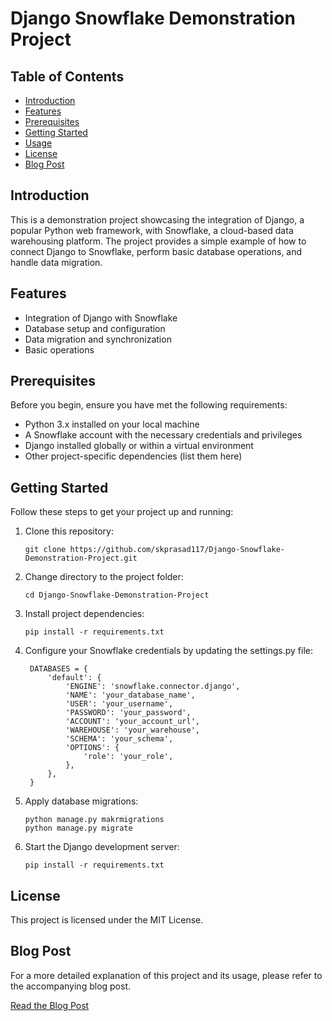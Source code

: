 # Django Snowflake Demonstration Project

## Table of Contents
- [Introduction](#introduction)
- [Features](#features)
- [Prerequisites](#prerequisites)
- [Getting Started](#getting-started)
- [Usage](#usage)
- [License](#license)
- [Blog Post](#blog-post)

## Introduction

This is a demonstration project showcasing the integration of Django, a popular Python web framework, with Snowflake, a cloud-based data warehousing platform. The project provides a simple example of how to connect Django to Snowflake, perform basic database operations, and handle data migration.

## Features

- Integration of Django with Snowflake
- Database setup and configuration
- Data migration and synchronization
- Basic operations

## Prerequisites

Before you begin, ensure you have met the following requirements:

- Python 3.x installed on your local machine
- A Snowflake account with the necessary credentials and privileges
- Django installed globally or within a virtual environment
- Other project-specific dependencies (list them here)

## Getting Started

Follow these steps to get your project up and running:

1. Clone this repository:

   ```shell
   git clone https://github.com/skprasad117/Django-Snowflake-Demonstration-Project.git
   ```
2. Change directory to the project folder:
   ```shell
   cd Django-Snowflake-Demonstration-Project
   ```
3. Install project dependencies:
   ```shell
   pip install -r requirements.txt
   ```
4. Configure your Snowflake credentials by updating the settings.py file:
   ```shell
    DATABASES = {
        'default': {
            'ENGINE': 'snowflake.connector.django',
            'NAME': 'your_database_name',
            'USER': 'your_username',
            'PASSWORD': 'your_password',
            'ACCOUNT': 'your_account_url',
            'WAREHOUSE': 'your_warehouse',
            'SCHEMA': 'your_schema',
            'OPTIONS': {
                'role': 'your_role',
            },
        },
    }
   ```
5. Apply database migrations:
   ```shell
   python manage.py makrmigrations
   python manage.py migrate
   ```
6. Start the Django development server:
   ```shell
   pip install -r requirements.txt
   ```

## License
This project is licensed under the MIT License.

## Blog Post
For a more detailed explanation of this project and its usage, please refer to the accompanying blog post.

[Read the Blog Post](URL)
